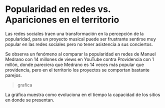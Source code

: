 # Popularidad en redes vs. Apariciones en el territorio

Las redes sociales traen una transformación en la percepción de la popularidad, para un proyecto musical puede ser frustrante sentirse muy popular en las redes sociales pero no tener asistencia a sus conciertos.

Se observa un fenómeno al comparar la popularidad en redes de Manuel Medrano con 14 millones de views en YouTube contra Providencia con 1 millón, donde pareciera que Medrano es 14 veces más popular que providencia, pero en el territorio los proyectos se comportan bastante parejos.
>grafica

La gráfica muestra como evoluciona en el tiempo la capacidad de los sitios en donde se presentan.
